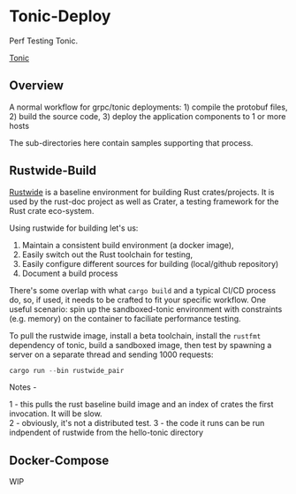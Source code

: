 # Tonic-Deploy 

Perf Testing Tonic.

[Tonic](https://github.com/hyperium/tonic) 

## Overview

A normal workflow for grpc/tonic deployments: 
    1) compile the protobuf files,  
    2) build the source code,
    3) deploy the application components to 1 or more hosts 

The sub-directories here contain samples supporting that process. 

## Rustwide-Build 

[Rustwide](https://github.com/rust-lang/rustwide) is a baseline environment for building Rust crates/projects. It is used by the 
rust-doc project as well as Crater, a testing framework for the Rust crate eco-system.  

Using rustwide for building let's us:

1) Maintain a consistent build environment (a docker image),
2) Easily switch out the Rust toolchain for testing,
3) Easily configure different sources for building (local/github repository)
4) Document a build process

There's some overlap with what `cargo build` and a typical CI/CD process do, so, if used, it needs to be crafted to fit your specific workflow.  One useful scenario: spin up the sandboxed-tonic environment with constraints (e.g. memory) on the container to faciliate performance testing.


To pull the rustwide image, install a beta toolchain, install the `rustfmt` dependency of tonic, build a sandboxed image, then test by spawning a server on a separate thread and sending 1000 requests: 

```rust 
cargo run --bin rustwide_pair    
```
Notes - 

1 - this pulls the rust baseline build image and an index of crates the first invocation. It will be slow.  
2 - obviously, it's not a distributed test.
3 - the code it runs can be run indpendent of rustwide from the hello-tonic directory

## Docker-Compose 

WIP
